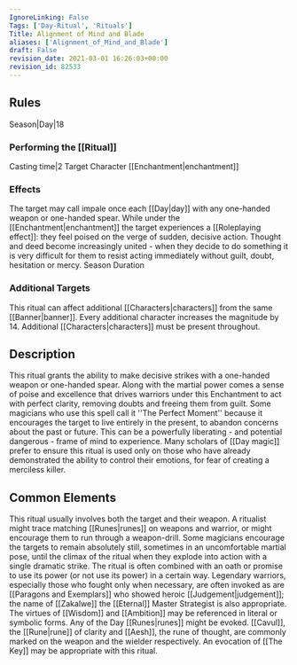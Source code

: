 ```yaml
---
IgnoreLinking: False
Tags: ['Day-Ritual', 'Rituals']
Title: Alignment of Mind and Blade
aliases: ['Alignment_of_Mind_and_Blade']
draft: False
revision_date: 2021-03-01 16:26:03+00:00
revision_id: 82533
---
```


## Rules
Season|Day|18
### Performing the [[Ritual]]
Casting time|2 Target Character
[[Enchantment|enchantment]]
### Effects
The target may call impale once each [[Day|day]] with any one-handed weapon or one-handed spear. 
While under the [[Enchantment|enchantment]] the target experiences a [[Roleplaying effect]]: they feel poised on the verge of sudden, decisive action. Thought and deed become increasingly united - when they decide to do something it is very difficult for them to resist acting immediately without guilt, doubt, hesitation or mercy.
Season Duration
### Additional Targets
This ritual can affect additional [[Characters|characters]] from the same [[Banner|banner]]. Every additional character increases the magnitude by 14. Additional [[Characters|characters]] must be present throughout.
## Description
This ritual grants the ability to make decisive strikes with a one-handed weapon or one-handed spear. Along with the martial power comes a sense of poise and excellence that drives warriors under this Enchantment to act with perfect clarity, removing doubts and freeing them from guilt. Some magicians who use this spell call it ''The Perfect Moment'' because it encourages the target to live entirely in the present, to abandon concerns about the past or future. This can be a powerfully liberating - and potential dangerous - frame of mind to experience. Many scholars of [[Day magic]] prefer to ensure this ritual is used only on those who have already demonstrated the ability to control their emotions, for fear of creating a merciless killer.
## Common Elements
This ritual usually involves both the target and their weapon. A ritualist might trace matching [[Runes|runes]] on weapons and warrior, or might encourage them to run through a weapon-drill. Some magicians encourage the targets to remain absolutely still, sometimes in an uncomfortable martial pose, until the climax of the ritual when they explode into action with a single dramatic strike. The ritual is often combined with an oath or promise to use its power (or not use its power) in a certain way.
Legendary warriors, especially those who fought only when necessary, are often invoked as are [[Paragons and Exemplars]] who showed heroic [[Judgement|judgement]]; the name of [[Zakalwe]] the [[Eternal]] Master Strategist is also appropriate. The virtues of [[Wisdom]] and [[Ambition]] may be referenced in literal or symbolic forms.
Any of the Day [[Runes|runes]] might be evoked. [[Cavul]], the [[Rune|rune]] of clarity and [[Aesh]], the rune of thought, are commonly marked on the weapon and the wielder respectively. An evocation of [[The Key]] may be appropriate with this ritual.